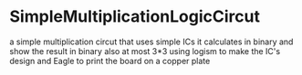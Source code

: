 # SimpleMultiplicationLogicCircut
a simple multiplication circut that uses simple ICs 
it calculates in binary and show the result in binary also at most 3*3
using logism to make the IC's design and Eagle to print the board on a copper plate
